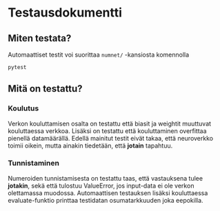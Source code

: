 # Testausdokumentti
## Miten testata?

Automaattiset testit voi suorittaa `numnet/` -kansiosta komennolla
```bash
pytest
```
## Mitä on testattu?
### Koulutus
Verkon kouluttamisen osalta on testattu että biasit ja weightit muuttuvat kouluttaessa verkkoa. Lisäksi on testattu että kouluttaminen overfittaa pienellä datamäärällä. Edellä mainitut testit eivät takaa, että neuroverkko toimii oikein, mutta ainakin tiedetään, että **jotain** tapahtuu.
### Tunnistaminen
Numeroiden tunnistamisesta on testattu taas, että vastauksena tulee **jotakin**, sekä että tulostuu ValueError, jos input-data ei ole verkon olettamassa muodossa. Automaattisen testauksen lisäksi kouluttaessa evaluate-funktio printtaa testidatan osumatarkkuuden joka eepokilla.
